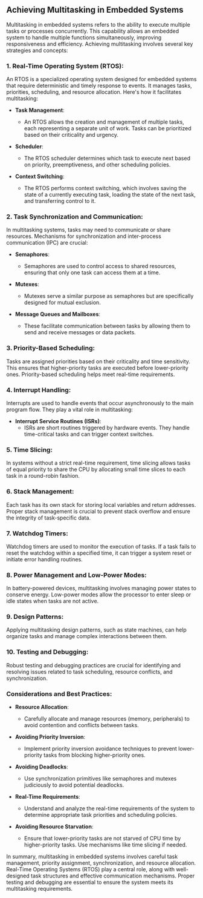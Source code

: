 ## Achieving Multitasking in Embedded Systems

Multitasking in embedded systems refers to the ability to execute multiple tasks or processes concurrently. This capability allows an embedded system to handle multiple functions simultaneously, improving responsiveness and efficiency. Achieving multitasking involves several key strategies and concepts:

### 1. **Real-Time Operating System (RTOS)**:

An RTOS is a specialized operating system designed for embedded systems that require deterministic and timely response to events. It manages tasks, priorities, scheduling, and resource allocation. Here's how it facilitates multitasking:

- **Task Management**:
  - An RTOS allows the creation and management of multiple tasks, each representing a separate unit of work. Tasks can be prioritized based on their criticality and urgency.

- **Scheduler**:
  - The RTOS scheduler determines which task to execute next based on priority, preemptiveness, and other scheduling policies.

- **Context Switching**:
  - The RTOS performs context switching, which involves saving the state of a currently executing task, loading the state of the next task, and transferring control to it.

### 2. **Task Synchronization and Communication**:

In multitasking systems, tasks may need to communicate or share resources. Mechanisms for synchronization and inter-process communication (IPC) are crucial:

- **Semaphores**:
  - Semaphores are used to control access to shared resources, ensuring that only one task can access them at a time.

- **Mutexes**:
  - Mutexes serve a similar purpose as semaphores but are specifically designed for mutual exclusion.

- **Message Queues and Mailboxes**:
  - These facilitate communication between tasks by allowing them to send and receive messages or data packets.

### 3. **Priority-Based Scheduling**:

Tasks are assigned priorities based on their criticality and time sensitivity. This ensures that higher-priority tasks are executed before lower-priority ones. Priority-based scheduling helps meet real-time requirements.

### 4. **Interrupt Handling**:

Interrupts are used to handle events that occur asynchronously to the main program flow. They play a vital role in multitasking:

- **Interrupt Service Routines (ISRs)**:
  - ISRs are short routines triggered by hardware events. They handle time-critical tasks and can trigger context switches.

### 5. **Time Slicing**:

In systems without a strict real-time requirement, time slicing allows tasks of equal priority to share the CPU by allocating small time slices to each task in a round-robin fashion.

### 6. **Stack Management**:

Each task has its own stack for storing local variables and return addresses. Proper stack management is crucial to prevent stack overflow and ensure the integrity of task-specific data.

### 7. **Watchdog Timers**:

Watchdog timers are used to monitor the execution of tasks. If a task fails to reset the watchdog within a specified time, it can trigger a system reset or initiate error handling routines.

### 8. **Power Management and Low-Power Modes**:

In battery-powered devices, multitasking involves managing power states to conserve energy. Low-power modes allow the processor to enter sleep or idle states when tasks are not active.

### 9. **Design Patterns**:

Applying multitasking design patterns, such as state machines, can help organize tasks and manage complex interactions between them.

### 10. **Testing and Debugging**:

Robust testing and debugging practices are crucial for identifying and resolving issues related to task scheduling, resource conflicts, and synchronization.

### Considerations and Best Practices:

- **Resource Allocation**:
  - Carefully allocate and manage resources (memory, peripherals) to avoid contention and conflicts between tasks.

- **Avoiding Priority Inversion**:
  - Implement priority inversion avoidance techniques to prevent lower-priority tasks from blocking higher-priority ones.

- **Avoiding Deadlocks**:
  - Use synchronization primitives like semaphores and mutexes judiciously to avoid potential deadlocks.

- **Real-Time Requirements**:
  - Understand and analyze the real-time requirements of the system to determine appropriate task priorities and scheduling policies.

- **Avoiding Resource Starvation**:
  - Ensure that lower-priority tasks are not starved of CPU time by higher-priority tasks. Use mechanisms like time slicing if needed.

In summary, multitasking in embedded systems involves careful task management, priority assignment, synchronization, and resource allocation. Real-Time Operating Systems (RTOS) play a central role, along with well-designed task structures and effective communication mechanisms. Proper testing and debugging are essential to ensure the system meets its multitasking requirements.
